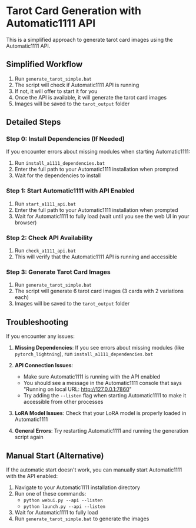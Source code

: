 # Tarot Card Generation with Automatic1111 API

This is a simplified approach to generate tarot card images using the Automatic1111 API.

## Simplified Workflow

1. Run `generate_tarot_simple.bat`
2. The script will check if Automatic1111 API is running
3. If not, it will offer to start it for you
4. Once the API is available, it will generate the tarot card images
5. Images will be saved to the `tarot_output` folder

## Detailed Steps

### Step 0: Install Dependencies (If Needed)

If you encounter errors about missing modules when starting Automatic1111:

1. Run `install_a1111_dependencies.bat`
2. Enter the full path to your Automatic1111 installation when prompted
3. Wait for the dependencies to install

### Step 1: Start Automatic1111 with API Enabled

1. Run `start_a1111_api.bat`
2. Enter the full path to your Automatic1111 installation when prompted
3. Wait for Automatic1111 to fully load (wait until you see the web UI in your browser)

### Step 2: Check API Availability

1. Run `check_a1111_api.bat`
2. This will verify that the Automatic1111 API is running and accessible

### Step 3: Generate Tarot Card Images

1. Run `generate_tarot_simple.bat`
2. The script will generate 6 tarot card images (3 cards with 2 variations each)
3. Images will be saved to the `tarot_output` folder

## Troubleshooting

If you encounter any issues:

1. **Missing Dependencies**: If you see errors about missing modules (like `pytorch_lightning`), run `install_a1111_dependencies.bat`

2. **API Connection Issues**:
   - Make sure Automatic1111 is running with the API enabled
   - You should see a message in the Automatic1111 console that says "Running on local URL: http://127.0.0.1:7860"
   - Try adding the `--listen` flag when starting Automatic1111 to make it accessible from other processes

3. **LoRA Model Issues**: Check that your LoRA model is properly loaded in Automatic1111

4. **General Errors**: Try restarting Automatic1111 and running the generation script again

## Manual Start (Alternative)

If the automatic start doesn't work, you can manually start Automatic1111 with the API enabled:

1. Navigate to your Automatic1111 installation directory
2. Run one of these commands:
   - `python webui.py --api --listen`
   - `python launch.py --api --listen`
3. Wait for Automatic1111 to fully load
4. Run `generate_tarot_simple.bat` to generate the images
